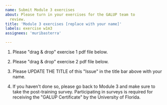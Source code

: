 ```yaml
---
name: Submit Module 3 exercises
about: Please turn in your exercises for the GALUP team to
  review.
title: 'Module 3 exercises [replace with your name]'
labels: exercise w1m3
assignees: 'muribasterra'

---
```


1. Please "drag & drop" exercise 1 pdf file below.

2. Please "drag & drop" exercise 2 pdf file below.

3. Please UPDATE THE TITLE of this "Issue" in the title bar above with your name.

4. If you haven't done so, please go back to Module 3 and make sure to take
   the post-training survey. Participating in surveys is required for receiving
   the "GALUP Certificate" by the University of Florida.
